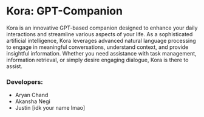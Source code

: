 # Kora: GPT-Companion
Kora is an innovative GPT-based companion designed to enhance your daily interactions and streamline various aspects of your life. As a sophisticated artificial intelligence, Kora leverages advanced natural language processing to engage in meaningful conversations, understand context, and provide insightful information. Whether you need assistance with task management, information retrieval, or simply desire engaging dialogue, Kora is there to assist.

### Developers:
- Aryan Chand
- Akansha Negi
- Justin [idk your name lmao]